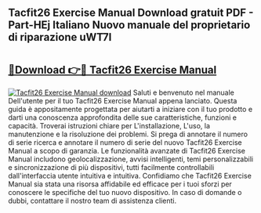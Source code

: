 ## Tacfit26 Exercise Manual Download gratuit PDF - Part-HEj Italiano Nuovo manuale del proprietario di riparazione uWT7I

# <h2><a href="http://dffcqg.blite.top/?on=Tacfit26+Exercise+Manual">🔗Download 👉🔴 Tacfit26 Exercise Manual</a></h2>

[![Tacfit26 Exercise Manual download](https://i.imgur.com/lujVjoI.png)](http://dffcqg.blite.top/?on=Tacfit26+Exercise+Manual)
Saluti e benvenuto nel manuale Dell'utente per il tuo Tacfit26 Exercise Manual appena lanciato. Questa guida è appositamente progettata per aiutarti a iniziare con il tuo prodotto e darti una conoscenza approfondita delle sue caratteristiche, funzioni e capacità. Troverai istruzioni chiare per L'installazione, L'uso, la manutenzione e la risoluzione dei problemi. Si prega di annotare il numero di serie ricerca e annotare il numero di serie del nuovo Tacfit26 Exercise Manual a scopo di garanzia. Le funzionalità avanzate di Tacfit26 Exercise Manual includono geolocalizzazione, avvisi intelligenti, temi personalizzabili e sincronizzazione di più dispositivi, tutti facilmente controllabili dall'interfaccia utente intuitiva e intuitiva. Confidiamo che Tacfit26 Exercise Manual sia stata una risorsa affidabile ed efficace per i tuoi sforzi per conoscere le specifiche del tuo nuovo dispositivo. In caso di domande o dubbi, contattare il nostro team di assistenza clienti.
